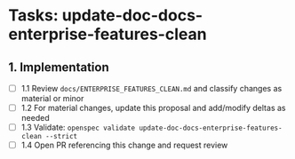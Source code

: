 # Tasks: update-doc-docs-enterprise-features-clean

## 1. Implementation

- [ ] 1.1 Review `docs/ENTERPRISE_FEATURES_CLEAN.md` and classify changes as material or minor
- [ ] 1.2 For material changes, update this proposal and add/modify deltas as needed
- [ ] 1.3 Validate: `openspec validate update-doc-docs-enterprise-features-clean --strict`
- [ ] 1.4 Open PR referencing this change and request review
